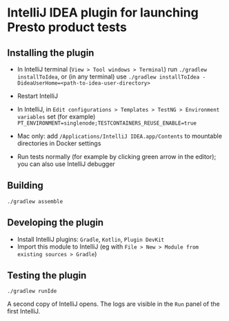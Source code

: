 # IntelliJ IDEA plugin for launching Presto product tests


## Installing the plugin

- In IntelliJ terminal (`View > Tool windows > Terminal`) run `./gradlew installToIdea`, or (in any terminal)
use `./gradlew installToIdea -DideaUserHome=<path-to-idea-user-directory>`

- Restart IntelliJ

- In IntelliJ, in `Edit configurations > Templates > TestNG > Environment variables` set (for example)
    `PT_ENVIRONMENT=singlenode;TESTCONTAINERS_REUSE_ENABLE=true`
    
- Mac only: add `/Applications/IntelliJ IDEA.app/Contents` to mountable directories in Docker settings

- Run tests normally (for example by clicking green arrow in the editor); you can also use IntelliJ debugger


## Building

`./gradlew assemble`


## Developing the plugin

- Install IntelliJ plugins: `Gradle`, `Kotlin`, `Plugin DevKit`
- Import this module to IntelliJ (eg with `File > New > Module from existing sources > Gradle`)


## Testing the plugin

`./gradlew runIde`

A second copy of IntelliJ opens. The logs are visible in the `Run` panel of the first IntelliJ. 

